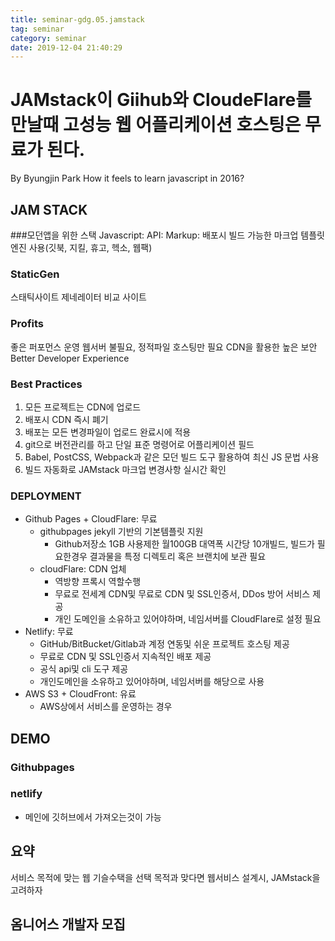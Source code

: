 ```yaml
---
title: seminar-gdg.05.jamstack
tag: seminar
category: seminar
date: 2019-12-04 21:40:29
---
```

# JAMstack이 Giihub와 CloudeFlare를 만날때 고성능 웹 어플리케이션 호스팅은 무료가 된다.
By Byungjin Park
How it feels to learn javascript in 2016?
## JAM STACK
###모던앱을 위한 스택
Javascript: 
API: 
Markup: 배포시 빌드 가능한 마크업 템플릿 엔진 사용(깃북, 지킬, 휴고, 헥소, 웹팩)
### StaticGen
스태틱사이트 제네레이터 비교 사이트
### Profits
좋은 퍼포먼스
운영 웹서버 불필요, 정적파일 호스팅만 필요
CDN을 활용한 높은 보안
Better Developer Experience
### Best Practices
1. 모든 프로젝트는 CDN에 업로드
2. 배포시 CDN 즉시 폐기
3. 배포는 모든 변경파일이 업로드 완료시에 적용
4. git으로 버전관리를 하고 단일 표준 명령어로 어플리케이션 필드
5. Babel, PostCSS, Webpack과 같은 모던 빌드 도구 활용하여 최신 JS 문법 사용
6. 빌드 자동화로 JAMstack 마크업 변경사항 실시간 확인
### DEPLOYMENT
- Github Pages + CloudFlare: 무료
    - githubpages jekyll 기반의 기본템플릿 지원
        - Github저장소 1GB 사용제한 월100GB 대역폭 시간당 10개빌드, 빌드가 필요한경우 결과물을 특정 디렉토리 혹은 브랜치에 보관 필요
    - cloudFlare: CDN 업체
        - 역방향 프록시 역할수행
        - 무료로 전세계 CDN및 무료로 CDN 및 SSL인증서, DDos 방어 서비스 제공
        - 개인 도메인을 소유하고 있어야하며, 네임서버를 CloudFlare로 설정 필요
- Netlify: 무료
    - GitHub/BitBucket/Gitlab과 계정 연동및 쉬운 프로젝트 호스팅 제공
    - 무료로 CDN 및 SSL인증서 지속적인 배포 제공
    - 공식 api및 cli 도구 제공
    - 개인도메인을 소유하고 있어야하며, 네임서버를 해당으로 사용
- AWS S3 + CloudFront: 유료
    - AWS상에서 서비스를 운영하는 경우
## DEMO
### Githubpages
### netlify
- 메인에 깃허브에서 가져오는것이 가능
## 요약
서비스 목적에 맞는 웹 기슬수택을 선택
목적과 맞다면 웹서비스 설계시, JAMstack을 고려하자
## 옴니어스 개발자 모집